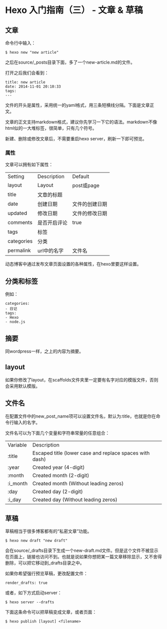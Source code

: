 # Hexo 入门指南（三） - 文章 & 草稿

## 文章 ##

命令行中输入：

```
$ hexo new "new article"
```

之后在source/_posts目录下面，多了一个new-article.md的文件。

打开之后我们会看到：

```
title: new article
date: 2014-11-01 20:10:33
tags:
---
```

文件的开头是属性，采用统一的yaml格式，用三条短横线分隔。下面是文章正文。

文章的正文支持markdown格式，建议你先学习一下它的语法。markdown不像html似的一大堆标签，很简单，只有几个符号。

新建、删除或修改文章后，不需要重启hexo server，刷新一下即可预览。

### 属性 ###

文章可以拥有如下属性：

| | | |
|-|-|-|
| Setting | Description | Default |
| layout | Layout | post或page |
| title | 文章的标题 | 
| date | 创建日期 | 文件的创建日期 |
| updated | 修改日期 | 文件的修改日期 |
| comments | 是否开启评论 | true |
| tags | 标签 | 
| categories | 分类 | 
| permalink | url中的名字 | 文件名 |

动态博客中通过发布文章页面设置的各种属性，在hexo里要这样设置。

## 分类和标签 ##

例如：

```
categories:
- 日记
tags:
- Hexo
- node.js
```

## 摘要 ##

同wordpress一样，<!--more-->之上的内容为摘要。

## layout ##

如果你修改了layout，在scaffolds文件夹里一定要有名字对应的模版文件，否则会采用默认模版。

## 文件名 ##

在配置文件中的new_post_name项可以设置文件名，默认为:title，也就是你在命令行输入的名字。

文件名可以为下面几个变量和字符串常量的任意组合：

| | |
|-|-|
| Variable | Description |
| :title | Escaped title (lower case and replace spaces with dash) |
| :year | Created year (4-digit) |
| :month | Created month (2-digit) |
| :i_month | Created month (Without leading zeros) |
| :day | Created day (2-digit) |
| :i_day | Created day (Without leading zeros) |

## 草稿 ##

草稿相当于很多博客都有的“私密文章”功能。

```
$ hexo new draft "new draft"
```

会在source/_drafts目录下生成一个new-draft.md文件。但是这个文件不被显示在页面上，链接也访问不到。也就是说如果你想把某一篇文章移除显示，又不舍得删除，可以把它移动到_drafts目录之中。

如果你希望强行预览草稿，更改配置文件：

```
render_drafts: true
```

或者，如下方式启动server：

```
$ hexo server --drafts
```

下面这条命令可以把草稿变成文章，或者页面：

```
$ hexo publish [layout] <filename>
```